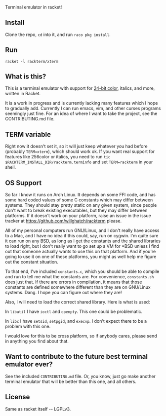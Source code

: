 Terminal emulator in racket!

Install
-------

Clone the repo, `cd` into it, and run `raco pkg install`.

Run
---

`racket -l rackterm/xterm`

What is this?
-------------

This is a terminal emulator with support for [24-bit color](https://gist.github.com/XVilka/8346728), italics, and more, written in Racket.

It is a work in progress and is currently lacking many features which I hope to gradually add.  Currently I can run emacs, vim, and other curses programs seemingly just fine.  For an idea of where I want to take the project, see the CONTRIBUTING.md file.

TERM variable
-------------

Right now it doesn't set it, so it will just keep whatever you had before (probably `TERM=xterm`), which should work ok.  If you want real support for features like 256color or italics, you need to run `tic $RACKTERM_INSTALL_DIR/rackterm.terminfo` and set `TERM=rackterm` in your shell.

OS Support
----------

So far I know it runs on Arch Linux.  It depends on some FFI code, and has some hard coded values of some C constants which may differ between systems.  They should stay pretty static on any given system, since people don't want to break existing executables, but they may differ between platforms.  If it doesn't work on your platform, raise an issue in the issue tracker at https://github.com/willghatch/rackterm please.

All of my personal computers run GNU/Linux, and I don't really have access to a Mac, and I have no idea if this could, say, run on cygwin.  I'm quite sure it can run on any BSD, as long as I get the constants and the shared libraries to load right, but I don't really want to go set up a VM for *BSD unless I find out that someone actually wants to use this on that platform.  And if you're going to use it on one of these platforms, you might as well help me figure out the constant situation.

To that end, I've included `constants.c`, which you should be able to compile and run to tell me what the constants are.  For convenience, `constants.sh` does just that.  If there are errors in compilation, it means that those constants are defined somewhere different than they are on GNU/Linux systems.  Dang.  I hope you can figure out where they are!

Also, I will need to load the correct shared library.  Here is what is used:

In `libutil` I have `ioctl` and `openpty`.  This one could be problematic.

In `libc` I have `setsid`, `setpgid`, and `execvp`.  I don't expect there to be a problem with this one.

I would love for this to be cross platform, so if anybody cares, please send in anything you find about that.

Want to contribute to the future best terminal emulator ever?
-------------------------------------------------------------

See the included `CONTRIBUTING.md` file.  Or, you know, just go make another terminal emulator that will be better than this one, and all others.

License
-------

Same as racket itself -- LGPLv3.
